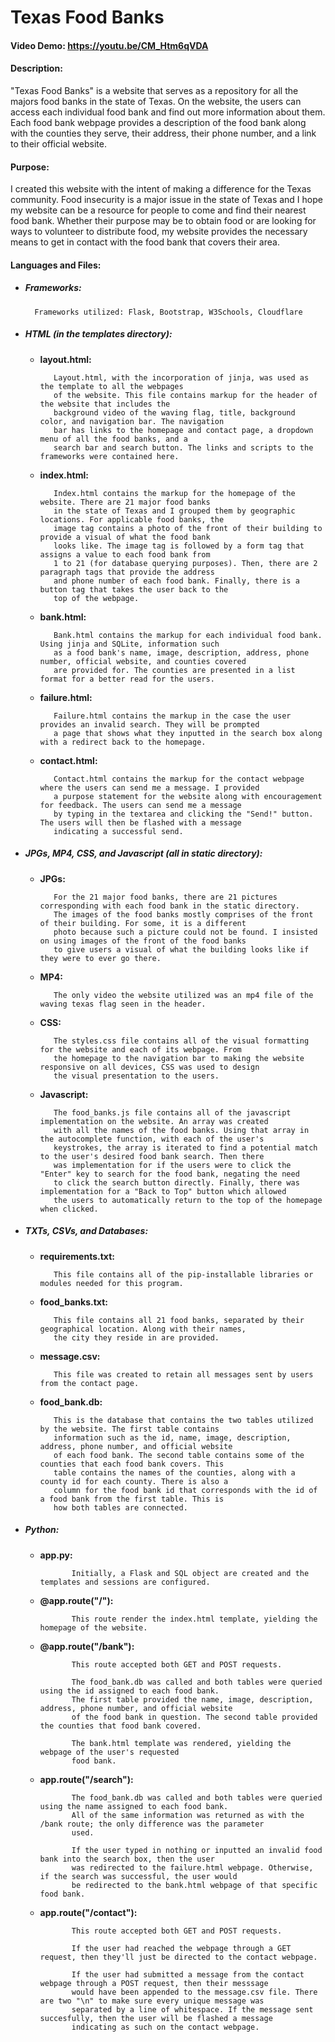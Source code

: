# Texas Food Banks
#### Video Demo: https://youtu.be/CM_Htm6qVDA
#### Description:

"Texas Food Banks" is a website that serves as a repository for all the majors food banks
in the state of Texas. On the website, the users can access each individual food bank
and find out more information about them. Each food bank webpage provides a description
of the food bank along with the counties they serve, their address, their phone number,
and a link to their official website.

#### Purpose:

I created this website with the intent of making a difference for the Texas community. Food
insecurity is a major issue in the state of Texas and I hope my website can be a resource for
people to come and find their nearest food bank. Whether their purpose may be to obtain food
or are looking for ways to volunteer to distribute food, my website provides the necessary means
to get in contact with the food bank that covers their area.

#### Languages and Files:

- ##### Frameworks:

        Frameworks utilized: Flask, Bootstrap, W3Schools, Cloudflare

- ##### HTML (in the templates directory):

     -   **layout.html:**

                Layout.html, with the incorporation of jinja, was used as the template to all the webpages
                of the website. This file contains markup for the header of the website that includes the
                background video of the waving flag, title, background color, and navigation bar. The navigation
                bar has links to the homepage and contact page, a dropdown menu of all the food banks, and a
                search bar and search button. The links and scripts to the frameworks were contained here.

     -   **index.html:**

                Index.html contains the markup for the homepage of the website. There are 21 major food banks
                in the state of Texas and I grouped them by geographic locations. For applicable food banks, the
                image tag contains a photo of the front of their building to provide a visual of what the food bank
                looks like. The image tag is followed by a form tag that assigns a value to each food bank from
                1 to 21 (for database querying purposes). Then, there are 2 paragraph tags that provide the address
                and phone number of each food bank. Finally, there is a button tag that takes the user back to the
                top of the webpage.

     -   **bank.html:**

                Bank.html contains the markup for each individual food bank. Using jinja and SQLite, information such
                as a food bank's name, image, description, address, phone number, official website, and counties covered
                are provided for. The counties are presented in a list format for a better read for the users.

     -   **failure.html:**

                Failure.html contains the markup in the case the user provides an invalid search. They will be prompted
                a page that shows what they inputted in the search box along with a redirect back to the homepage.

     -   **contact.html:**

                Contact.html contains the markup for the contact webpage where the users can send me a message. I provided
                a purpose statement for the website along with encouragement for feedback. The users can send me a message
                by typing in the textarea and clicking the "Send!" button. The users will then be flashed with a message
                indicating a successful send.

- ##### JPGs, MP4, CSS, and Javascript (all in static directory):

     -   **JPGs:**

                For the 21 major food banks, there are 21 pictures corresponding with each food bank in the static directory.
                The images of the food banks mostly comprises of the front of their building. For some, it is a different
                photo because such a picture could not be found. I insisted on using images of the front of the food banks
                to give users a visual of what the building looks like if they were to ever go there.

     -   **MP4:**

                The only video the website utilized was an mp4 file of the waving texas flag seen in the header.

     -   **CSS:**

                The styles.css file contains all of the visual formatting for the website and each of its webpage. From
                the homepage to the navigation bar to making the website responsive on all devices, CSS was used to design
                the visual presentation to the users.

     -   **Javascript:**

                The food_banks.js file contains all of the javascript implementation on the website. An array was created
                with all the names of the food banks. Using that array in the autocomplete function, with each of the user's
                keystrokes, the array is iterated to find a potential match to the user's desired food bank search. Then there
                was implementation for if the users were to click the "Enter" key to search for the food bank, negating the need
                to click the search button directly. Finally, there was implementation for a "Back to Top" button which allowed
                the users to automatically return to the top of the homepage when clicked.

- ##### TXTs, CSVs, and Databases:

     -   **requirements.txt:**

                This file contains all of the pip-installable libraries or modules needed for this program.

     -   **food_banks.txt:**

                This file contains all 21 food banks, separated by their geographical location. Along with their names,
                the city they reside in are provided.

     -   **message.csv:**

                This file was created to retain all messages sent by users from the contact page.

     -   **food_bank.db:**

                This is the database that contains the two tables utilized by the website. The first table contains
                information such as the id, name, image, description, address, phone number, and official website
                of each food bank. The second table contains some of the counties that each food bank covers. This
                table contains the names of the counties, along with a county id for each county. There is also a
                column for the food bank id that corresponds with the id of a food bank from the first table. This is
                how both tables are connected.

- ##### Python:

     -   **app.py:**

                    Initially, a Flask and SQL object are created and the templates and sessions are configured.

     -   **@app.route("/"):**

                    This route render the index.html template, yielding the homepage of the website.

     -   **@app.route("/bank"):**

                    This route accepted both GET and POST requests.

                    The food_bank.db was called and both tables were queried using the id assigned to each food bank.
                    The first table provided the name, image, description, address, phone number, and official website
                    of the food bank in question. The second table provided the counties that food bank covered.

                    The bank.html template was rendered, yielding the webpage of the user's requested
                    food bank.

     -   **app.route("/search"):**

                    The food_bank.db was called and both tables were queried using the name assigned to each food bank.
                    All of the same information was returned as with the /bank route; the only difference was the parameter
                    used.

                    If the user typed in nothing or inputted an invalid food bank into the search box, then the user
                    was redirected to the failure.html webpage. Otherwise, if the search was successful, the user would
                    be redirected to the bank.html webpage of that specific food bank.

     -   **app.route("/contact"):**

                    This route accepted both GET and POST requests.

                    If the user had reached the webpage through a GET request, then they'll just be directed to the contact webpage.

                    If the user had submitted a message from the contact webpage through a POST request, then their messsage
                    would have been appended to the message.csv file. There are two "\n" to make sure every unique message was
                    separated by a line of whitespace. If the message sent succesfully, then the user will be flashed a message
                    indicating as such on the contact webpage.

